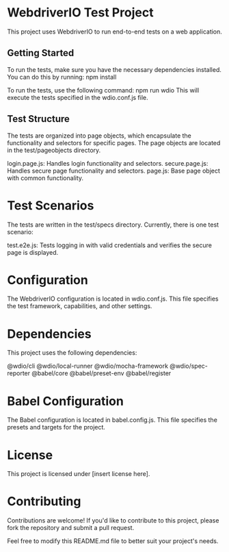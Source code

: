 # WebdriverIO Test Project

This project uses WebdriverIO to run end-to-end tests on a web application.

## Getting Started

To run the tests, make sure you have the necessary dependencies installed. You can do this by running:
npm install

To run the tests, use the following command:
npm run wdio
This will execute the tests specified in the wdio.conf.js file.

## Test Structure
The tests are organized into page objects, which encapsulate the functionality and selectors for specific pages. The page objects are located in the test/pageobjects directory.

login.page.js: Handles login functionality and selectors.
secure.page.js: Handles secure page functionality and selectors.
page.js: Base page object with common functionality.

# Test Scenarios
The tests are written in the test/specs directory. Currently, there is one test scenario:

test.e2e.js: Tests logging in with valid credentials and verifies the secure page is displayed.

# Configuration
The WebdriverIO configuration is located in wdio.conf.js. This file specifies the test framework, capabilities, and other settings.

# Dependencies
This project uses the following dependencies:

@wdio/cli
@wdio/local-runner
@wdio/mocha-framework
@wdio/spec-reporter
@babel/core
@babel/preset-env
@babel/register

# Babel Configuration
The Babel configuration is located in babel.config.js. This file specifies the presets and targets for the project.

# License
This project is licensed under [insert license here].

# Contributing
Contributions are welcome! If you'd like to contribute to this project, please fork the repository and submit a pull request.

Feel free to modify this README.md file to better suit your project's needs.
